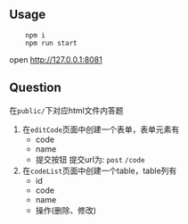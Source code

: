 ## Usage
```
    npm i
    npm run start
```
open http://127.0.0.1:8081


## Question

在`public/`下对应html文件内答题
1.  在`editCode`页面中创建一个表单，表单元素有
    - code 
    - name
    - 提交按钮
    提交url为: `post` `/code`
2.  在`codeList`页面中创建一个table，table列有
    - id 
    - code 
    - name
    - 操作(删除、修改)